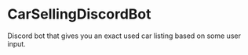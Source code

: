 # CarSellingDiscordBot

Discord bot that gives you an exact used car listing based on some user input.
